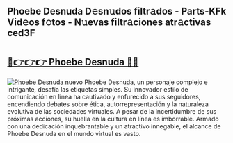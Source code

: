 ## Phoebe Desnuda D𝚎sn𝚞dos filtr𝚊dos - Parts-KFk Vid𝚎os f𝚘tos - N𝚞evas filtr𝚊ciones atr𝚊ctivas ced3F

# <h2><a href="http://mb9xxc.tromn.icu/?c=Phoebe+Desnuda">🔗👉👉👉 Phoebe Desnuda 🔗🔗</a></h2>

[![Phoebe Desnuda nuevo](https://i.imgur.com/pEAQMta.gif)](http://mb9xxc.tromn.icu/?c=Phoebe+Desnuda)
Phoebe Desnuda, un personaje complejo e intrigante, desafía las etiquetas simples. Su innovador estilo de comunicación en línea ha cautivado y enfurecido a sus seguidores, encendiendo debates sobre ética, autorrepresentación y la naturaleza evolutiva de las sociedades virtuales. A pesar de la incertidumbre de sus próximas acciones, su huella en la cultura en línea es imborrable. Armado con una dedicación inquebrantable y un atractivo innegable, el alcance de Phoebe Desnuda en el mundo virtual es vasto.
